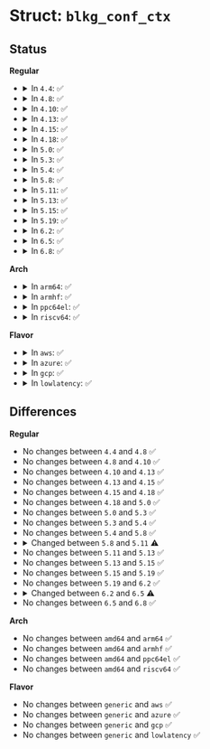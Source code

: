 # Struct: <code>blkg_conf_ctx</code>

## Status
<b>Regular</b>
<ul>
<li>
<details>
<summary>In <code>4.4</code>: ✅</summary>

```c
struct blkg_conf_ctx {
    struct gendisk *disk;
    struct blkcg_gq *blkg;
    char *body;
};
```
</details>
</li>
<li>
<details>
<summary>In <code>4.8</code>: ✅</summary>

```c
struct blkg_conf_ctx {
    struct gendisk *disk;
    struct blkcg_gq *blkg;
    char *body;
};
```
</details>
</li>
<li>
<details>
<summary>In <code>4.10</code>: ✅</summary>

```c
struct blkg_conf_ctx {
    struct gendisk *disk;
    struct blkcg_gq *blkg;
    char *body;
};
```
</details>
</li>
<li>
<details>
<summary>In <code>4.13</code>: ✅</summary>

```c
struct blkg_conf_ctx {
    struct gendisk *disk;
    struct blkcg_gq *blkg;
    char *body;
};
```
</details>
</li>
<li>
<details>
<summary>In <code>4.15</code>: ✅</summary>

```c
struct blkg_conf_ctx {
    struct gendisk *disk;
    struct blkcg_gq *blkg;
    char *body;
};
```
</details>
</li>
<li>
<details>
<summary>In <code>4.18</code>: ✅</summary>

```c
struct blkg_conf_ctx {
    struct gendisk *disk;
    struct blkcg_gq *blkg;
    char *body;
};
```
</details>
</li>
<li>
<details>
<summary>In <code>5.0</code>: ✅</summary>

```c
struct blkg_conf_ctx {
    struct gendisk *disk;
    struct blkcg_gq *blkg;
    char *body;
};
```
</details>
</li>
<li>
<details>
<summary>In <code>5.3</code>: ✅</summary>

```c
struct blkg_conf_ctx {
    struct gendisk *disk;
    struct blkcg_gq *blkg;
    char *body;
};
```
</details>
</li>
<li>
<details>
<summary>In <code>5.4</code>: ✅</summary>

```c
struct blkg_conf_ctx {
    struct gendisk *disk;
    struct blkcg_gq *blkg;
    char *body;
};
```
</details>
</li>
<li>
<details>
<summary>In <code>5.8</code>: ✅</summary>

```c
struct blkg_conf_ctx {
    struct gendisk *disk;
    struct blkcg_gq *blkg;
    char *body;
};
```
</details>
</li>
<li>
<details>
<summary>In <code>5.11</code>: ✅</summary>

```c
struct blkg_conf_ctx {
    struct block_device *bdev;
    struct blkcg_gq *blkg;
    char *body;
};
```
</details>
</li>
<li>
<details>
<summary>In <code>5.13</code>: ✅</summary>

```c
struct blkg_conf_ctx {
    struct block_device *bdev;
    struct blkcg_gq *blkg;
    char *body;
};
```
</details>
</li>
<li>
<details>
<summary>In <code>5.15</code>: ✅</summary>

```c
struct blkg_conf_ctx {
    struct block_device *bdev;
    struct blkcg_gq *blkg;
    char *body;
};
```
</details>
</li>
<li>
<details>
<summary>In <code>5.19</code>: ✅</summary>

```c
struct blkg_conf_ctx {
    struct block_device *bdev;
    struct blkcg_gq *blkg;
    char *body;
};
```
</details>
</li>
<li>
<details>
<summary>In <code>6.2</code>: ✅</summary>

```c
struct blkg_conf_ctx {
    struct block_device *bdev;
    struct blkcg_gq *blkg;
    char *body;
};
```
</details>
</li>
<li>
<details>
<summary>In <code>6.5</code>: ✅</summary>

```c
struct blkg_conf_ctx {
    char *input;
    char *body;
    struct block_device *bdev;
    struct blkcg_gq *blkg;
};
```
</details>
</li>
<li>
<details>
<summary>In <code>6.8</code>: ✅</summary>

```c
struct blkg_conf_ctx {
    char *input;
    char *body;
    struct block_device *bdev;
    struct blkcg_gq *blkg;
};
```
</details>
</li>
</ul>
<b>Arch</b>
<ul>
<li>
<details>
<summary>In <code>arm64</code>: ✅</summary>

```c
struct blkg_conf_ctx {
    struct gendisk *disk;
    struct blkcg_gq *blkg;
    char *body;
};
```
</details>
</li>
<li>
<details>
<summary>In <code>armhf</code>: ✅</summary>

```c
struct blkg_conf_ctx {
    struct gendisk *disk;
    struct blkcg_gq *blkg;
    char *body;
};
```
</details>
</li>
<li>
<details>
<summary>In <code>ppc64el</code>: ✅</summary>

```c
struct blkg_conf_ctx {
    struct gendisk *disk;
    struct blkcg_gq *blkg;
    char *body;
};
```
</details>
</li>
<li>
<details>
<summary>In <code>riscv64</code>: ✅</summary>

```c
struct blkg_conf_ctx {
    struct gendisk *disk;
    struct blkcg_gq *blkg;
    char *body;
};
```
</details>
</li>
</ul>
<b>Flavor</b>
<ul>
<li>
<details>
<summary>In <code>aws</code>: ✅</summary>

```c
struct blkg_conf_ctx {
    struct gendisk *disk;
    struct blkcg_gq *blkg;
    char *body;
};
```
</details>
</li>
<li>
<details>
<summary>In <code>azure</code>: ✅</summary>

```c
struct blkg_conf_ctx {
    struct gendisk *disk;
    struct blkcg_gq *blkg;
    char *body;
};
```
</details>
</li>
<li>
<details>
<summary>In <code>gcp</code>: ✅</summary>

```c
struct blkg_conf_ctx {
    struct gendisk *disk;
    struct blkcg_gq *blkg;
    char *body;
};
```
</details>
</li>
<li>
<details>
<summary>In <code>lowlatency</code>: ✅</summary>

```c
struct blkg_conf_ctx {
    struct gendisk *disk;
    struct blkcg_gq *blkg;
    char *body;
};
```
</details>
</li>
</ul>

## Differences
<b>Regular</b>
<ul>
<li>
No changes between <code>4.4</code> and <code>4.8</code> ✅
</li>
<li>
No changes between <code>4.8</code> and <code>4.10</code> ✅
</li>
<li>
No changes between <code>4.10</code> and <code>4.13</code> ✅
</li>
<li>
No changes between <code>4.13</code> and <code>4.15</code> ✅
</li>
<li>
No changes between <code>4.15</code> and <code>4.18</code> ✅
</li>
<li>
No changes between <code>4.18</code> and <code>5.0</code> ✅
</li>
<li>
No changes between <code>5.0</code> and <code>5.3</code> ✅
</li>
<li>
No changes between <code>5.3</code> and <code>5.4</code> ✅
</li>
<li>
No changes between <code>5.4</code> and <code>5.8</code> ✅
</li>
<li>
<details>
<summary>Changed between <code>5.8</code> and <code>5.11</code> ⚠️</summary>
<ul>
<li>
<b>Field added. </b>
<code>struct block_device *bdev</code>
</li>
<li>
<b>Field removed. </b>
<code>struct gendisk *disk</code>
</li>
</ul>
</details>
</li>
<li>
No changes between <code>5.11</code> and <code>5.13</code> ✅
</li>
<li>
No changes between <code>5.13</code> and <code>5.15</code> ✅
</li>
<li>
No changes between <code>5.15</code> and <code>5.19</code> ✅
</li>
<li>
No changes between <code>5.19</code> and <code>6.2</code> ✅
</li>
<li>
<details>
<summary>Changed between <code>6.2</code> and <code>6.5</code> ⚠️</summary>
<ul>
<li>
<b>Field added. </b>
<code>char *input</code>
</li>
</ul>
</details>
</li>
<li>
No changes between <code>6.5</code> and <code>6.8</code> ✅
</li>
</ul>
<b>Arch</b>
<ul>
<li>
No changes between <code>amd64</code> and <code>arm64</code> ✅
</li>
<li>
No changes between <code>amd64</code> and <code>armhf</code> ✅
</li>
<li>
No changes between <code>amd64</code> and <code>ppc64el</code> ✅
</li>
<li>
No changes between <code>amd64</code> and <code>riscv64</code> ✅
</li>
</ul>
<b>Flavor</b>
<ul>
<li>
No changes between <code>generic</code> and <code>aws</code> ✅
</li>
<li>
No changes between <code>generic</code> and <code>azure</code> ✅
</li>
<li>
No changes between <code>generic</code> and <code>gcp</code> ✅
</li>
<li>
No changes between <code>generic</code> and <code>lowlatency</code> ✅
</li>
</ul>
